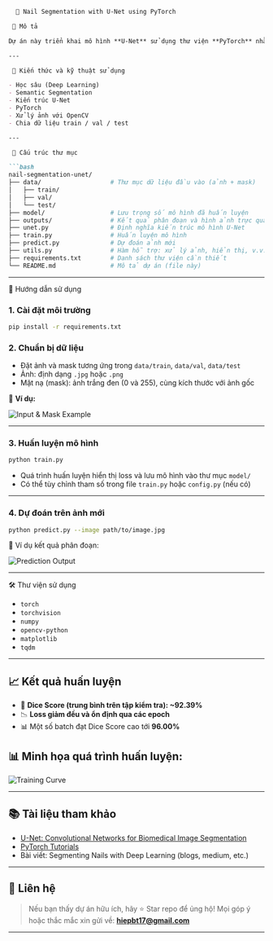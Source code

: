 ````markdown
  💅 Nail Segmentation with U-Net using PyTorch

 📌 Mô tả

Dự án này triển khai mô hình **U-Net** sử dụng thư viện **PyTorch** nhằm **phân đoạn vùng móng tay (nail segmentation)** trên ảnh RGB đầu vào. Mục tiêu là tạo ra mặt nạ phân đoạn chính xác, phục vụ các ứng dụng như: làm đẹp, chăm sóc móng tự động, trang điểm AR, hoặc tiền xử lý trong các hệ thống thị giác máy tính.

---

 🧠 Kiến thức và kỹ thuật sử dụng

- Học sâu (Deep Learning)
- Semantic Segmentation
- Kiến trúc U-Net
- PyTorch
- Xử lý ảnh với OpenCV
- Chia dữ liệu train / val / test

---

 📁 Cấu trúc thư mục

```bash
nail-segmentation-unet/
├── data/                   # Thư mục dữ liệu đầu vào (ảnh + mask)
│   ├── train/
│   ├── val/
│   └── test/
├── model/                  # Lưu trọng số mô hình đã huấn luyện
├── outputs/                # Kết quả phân đoạn và hình ảnh trực quan
├── unet.py                 # Định nghĩa kiến trúc mô hình U-Net
├── train.py                # Huấn luyện mô hình
├── predict.py              # Dự đoán ảnh mới
├── utils.py                # Hàm hỗ trợ: xử lý ảnh, hiển thị, v.v.
├── requirements.txt        # Danh sách thư viện cần thiết
└── README.md               # Mô tả dự án (file này)
````

---

 🚀 Hướng dẫn sử dụng

### 1. Cài đặt môi trường

```bash
pip install -r requirements.txt
```

### 2. Chuẩn bị dữ liệu

* Đặt ảnh và mask tương ứng trong `data/train`, `data/val`, `data/test`
* Ảnh: định dạng `.jpg` hoặc `.png`
* Mặt nạ (mask): ảnh trắng đen (0 và 255), cùng kích thước với ảnh gốc

📌 **Ví dụ:**

![Input & Mask Example](https://github.com/user-attachments/assets/08c93efe-e57c-4d48-a9ae-b0421d7ad955)

---

### 3. Huấn luyện mô hình

```bash
python train.py
```

* Quá trình huấn luyện hiển thị loss và lưu mô hình vào thư mục `model/`
* Có thể tùy chỉnh tham số trong file `train.py` hoặc `config.py` (nếu có)

---

### 4. Dự đoán trên ảnh mới

```bash
python predict.py --image path/to/image.jpg
```

📸 Ví dụ kết quả phân đoạn:

![Prediction Output](https://github.com/user-attachments/assets/5da84c46-8b7c-438c-9c80-f75df77285eb)

---

 🛠️ Thư viện sử dụng

* `torch`
* `torchvision`
* `numpy`
* `opencv-python`
* `matplotlib`
* `tqdm`

---

## 📈 Kết quả huấn luyện

- 🎯 **Dice Score (trung bình trên tập kiểm tra): ~92.39%**
- 📉 **Loss giảm đều và ổn định qua các epoch**
- 📊 Một số batch đạt Dice Score cao tới **96.00%**

## 📊 Minh họa quá trình huấn luyện:

![Training Curve](https://github.com/user-attachments/assets/1815bbeb-d33e-4242-9936-cca249053f8c)

---

## 📚 Tài liệu tham khảo

* [U-Net: Convolutional Networks for Biomedical Image Segmentation](https://arxiv.org/abs/1505.04597)
* [PyTorch Tutorials](https://pytorch.org/tutorials/)
* Bài viết: Segmenting Nails with Deep Learning (blogs, medium, etc.)

---

## 📩 Liên hệ

> Nếu bạn thấy dự án hữu ích, hãy ⭐ Star repo để ủng hộ!
> Mọi góp ý hoặc thắc mắc xin gửi về: **[hiepbt17@gmail.com](mailto:hiepbt17@gmail.com)**

---
